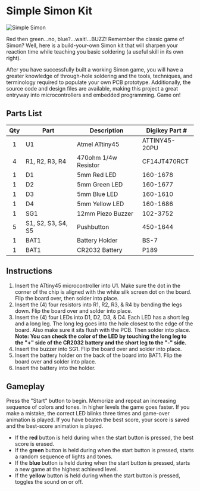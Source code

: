 # Simple Simon Kit #

![Simple Simon](http://ericconnerapps.com/Apps/SimpleSimon.png)

Red then green...no, blue?...wait!...BUZZ! Remember the classic game of Simon?
Well, here is a build-your-own Simon kit that will sharpen your reaction time while teaching you basic soldering (a useful skill in its own right).

After you have successfully built a working Simon game, you will have a greater knowledge of through-hole soldering and the tools, techniques, and terminology required to populate your own PCB prototype. Additionally, the source code and design files are available, making this project a great entryway into microcontrollers and embedded programming. Game on!

## Parts List ##
|	Qty	|	Part				|	Description				|	Digikey Part #	|
|:-----:|-----------------------|---------------------------|-------------------|
|	1	|	U1					|	Atmel ATtiny45			|	ATTINY45-20PU	|
|	4	|	R1, R2, R3, R4		|	470ohm 1/4w Resistor	|	CF14JT470RCT	|
|	1	|	D1					|	5mm Red LED				|	160-1678		|
|	1	|	D2					|	5mm Green LED			|	160-1677		|
|	1	|	D3					|	5mm Blue LED			|	160-1610		|
|	1	|	D4					|	5mm Yellow LED			|	160-1686		|
|	1	|	SG1					|	12mm Piezo Buzzer		|	102-3752		|
|	5	|	S1, S2, S3, S4, S5	|	Pushbutton				|	450-1644		|
|	1	|	BAT1				|	Battery Holder			|	BS-7			|
|	1	|	BAT1				|	CR2032 Battery			|	P189			|

## Instructions ##
1. Insert the ATtiny45 microcontroller into U1. Make sure the dot in the corner of the chip is aligned with the white silk screen dot on the board. Flip the board over, then solder into place.
2. Insert the (4) four resistors into R1, R2, R3, & R4 by bending the legs down. Flip the board over and solder into place.
3. Insert the (4) four LEDs into D1, D2, D3, & D4. Each LED has a short leg and a long leg. The long leg goes into the hole closest to the edge of the board. Also make sure it sits flush with the PCB. Then solder into place. **Note: You can check the color of the LED by touching the long leg to the "+" side of the CR2032 battery and the short leg to the "-" side.**
4. Insert the buzzer into SG1. Flip the board over and solder into place.
5. Insert the battery holder on the back of the board into BAT1. Flip the board over and solder into place.
6. Insert the battery into the holder.

## Gameplay ##

Press the "Start" button to begin. Memorize and repeat an increasing sequence of colors and tones. In higher levels the game goes faster. If you make a mistake, the correct LED blinks three times and game-over animation is played. If you have beaten the best score, your score is saved and the best-score animation is played.

- If the **red** button is held during when the start button is pressed, the best score is erased.
- If the **green** button is held during when the start button is pressed, starts a random sequence of lights and tones.
- If the **blue** button is held during when the start button is pressed, starts a new game at the highest achieved level.
- If the **yellow** button is held during when the start button is pressed, toggles the sound on or off.
